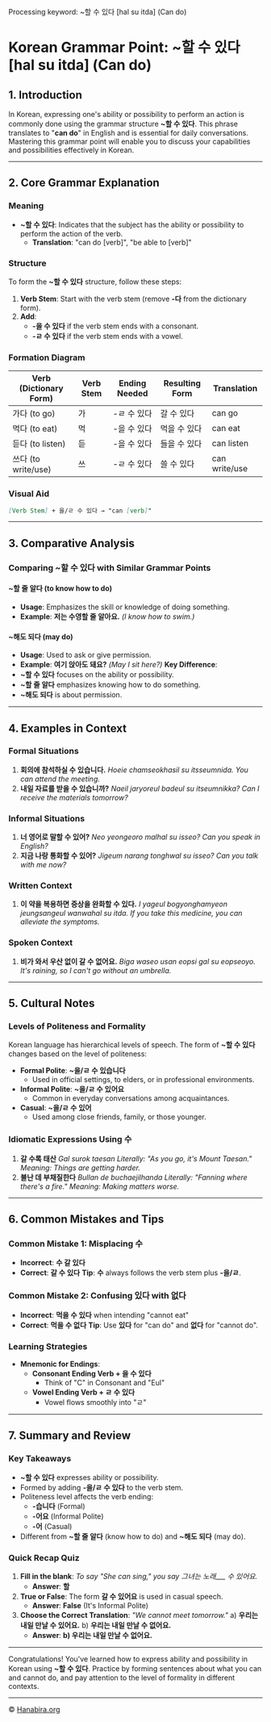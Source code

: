 Processing keyword: ~할 수 있다 [hal su itda] (Can do)
# Korean Grammar Point: ~할 수 있다 [hal su itda] (Can do)

## 1. Introduction
In Korean, expressing one's ability or possibility to perform an action is commonly done using the grammar structure **~할 수 있다**. This phrase translates to "**can do**" in English and is essential for daily conversations. Mastering this grammar point will enable you to discuss your capabilities and possibilities effectively in Korean.

---
## 2. Core Grammar Explanation
### Meaning
- **~할 수 있다**: Indicates that the subject has the ability or possibility to perform the action of the verb.
  - **Translation**: "can do [verb]", "be able to [verb]"
### Structure
To form the **~할 수 있다** structure, follow these steps:
1. **Verb Stem**: Start with the verb stem (remove **-다** from the dictionary form).
2. **Add**:
   - **-을 수 있다** if the verb stem ends with a consonant.
   - **-ㄹ 수 있다** if the verb stem ends with a vowel.
### Formation Diagram
| Verb (Dictionary Form) | Verb Stem | Ending Needed | Resulting Form        | Translation          |
|-------------------------|-----------|---------------|-----------------------|----------------------|
| 가다 (to go)            | 가         | -ㄹ 수 있다    | 갈 수 있다            | can go               |
| 먹다 (to eat)           | 먹         | -을 수 있다    | 먹을 수 있다          | can eat              |
| 듣다 (to listen)        | 듣         | -을 수 있다    | 들을 수 있다          | can listen           |
| 쓰다 (to write/use)     | 쓰         | -ㄹ 수 있다    | 쓸 수 있다            | can write/use        |
### Visual Aid
```markdown
[Verb Stem] + 을/ㄹ 수 있다 → "can [verb]"
```
---
## 3. Comparative Analysis
### Comparing **~할 수 있다** with Similar Grammar Points
#### **~할 줄 알다** (to know how to do)
- **Usage**: Emphasizes the skill or knowledge of doing something.
- **Example**: **저는 수영할 줄 알아요.** *(I know how to swim.)*
#### **~해도 되다** (may do)
- **Usage**: Used to ask or give permission.
- **Example**: **여기 앉아도 돼요?** *(May I sit here?)*
**Key Difference**:
- **~할 수 있다** focuses on the ability or possibility.
- **~할 줄 알다** emphasizes knowing how to do something.
- **~해도 되다** is about permission.
---
## 4. Examples in Context
### Formal Situations
1. **회의에 참석하실 수 있습니다.**
   *Hoeie chamseokhasil su itsseumnida.*
   *You can attend the meeting.*
2. **내일 자료를 받을 수 있습니까?**
   *Naeil jaryoreul badeul su itseumnikka?*
   *Can I receive the materials tomorrow?*
### Informal Situations
1. **너 영어로 말할 수 있어?**
   *Neo yeongeoro malhal su isseo?*
   *Can you speak in English?*
2. **지금 나랑 통화할 수 있어?**
   *Jigeum narang tonghwal su isseo?*
   *Can you talk with me now?*
### Written Context
1. **이 약을 복용하면 증상을 완화할 수 있다.**
   *I yageul bogyonghamyeon jeungsangeul wanwahal su itda.*
   *If you take this medicine, you can alleviate the symptoms.*
### Spoken Context
1. **비가 와서 우산 없이 갈 수 없어요.**
   *Biga waseo usan eopsi gal su eopseoyo.*
   *It's raining, so I can't go without an umbrella.*
---
## 5. Cultural Notes
### Levels of Politeness and Formality
Korean language has hierarchical levels of speech. The form of **~할 수 있다** changes based on the level of politeness:
- **Formal Polite**: **~을/ㄹ 수 있습니다**
  - Used in official settings, to elders, or in professional environments.
- **Informal Polite**: **~을/ㄹ 수 있어요**
  - Common in everyday conversations among acquaintances.
- **Casual**: **~을/ㄹ 수 있어**
  - Used among close friends, family, or those younger.
### Idiomatic Expressions Using **수**
1. **갈 수록 태산**
   *Gal surok taesan*
   *Literally: "As you go, it's Mount Taesan."*
   *Meaning: Things are getting harder.*
2. **불난 데 부채질한다**
   *Bullan de buchaejilhanda*
   *Literally: "Fanning where there's a fire."*
   *Meaning: Making matters worse.*
---
## 6. Common Mistakes and Tips
### Common Mistake 1: Misplacing **수**
- **Incorrect**: **수 갈 있다**
- **Correct**: **갈 수 있다**
**Tip**: **수** always follows the verb stem plus **-을/ㄹ**.
### Common Mistake 2: Confusing **있다** with **없다**
- **Incorrect**: **먹을 수 있다** when intending "cannot eat"
- **Correct**: **먹을 수 없다**
**Tip**: Use **있다** for "can do" and **없다** for "cannot do".
### Learning Strategies
- **Mnemonic for Endings**:
  - **Consonant Ending Verb + 을 수 있다**
    - Think of "C" in Consonant and "Eul"
  - **Vowel Ending Verb + ㄹ 수 있다**
    - Vowel flows smoothly into "ㄹ"
---
## 7. Summary and Review
### Key Takeaways
- **~할 수 있다** expresses ability or possibility.
- Formed by adding **-을/ㄹ 수 있다** to the verb stem.
- Politeness level affects the verb ending:
  - **-습니다** (Formal)
  - **-어요** (Informal Polite)
  - **-어** (Casual)
- Different from **~할 줄 알다** (know how to do) and **~해도 되다** (may do).
### Quick Recap Quiz
1. **Fill in the blank**: *To say "She can sing," you say 그녀는 노래___ 수 있어요.*
   - **Answer**: **할**
2. **True or False**: The form **갈 수 있어요** is used in casual speech.
   - **Answer**: **False** (It's Informal Polite)
3. **Choose the Correct Translation**: *"We cannot meet tomorrow."*
   a) **우리는 내일 만날 수 있어요.**
   b) **우리는 내일 만날 수 없어요.**
   - **Answer**: **b) 우리는 내일 만날 수 없어요.**
---
Congratulations! You've learned how to express ability and possibility in Korean using **~할 수 있다**. Practice by forming sentences about what you can and cannot do, and pay attention to the level of formality in different contexts.

---
© [Hanabira.org](https://hanabira.org)

